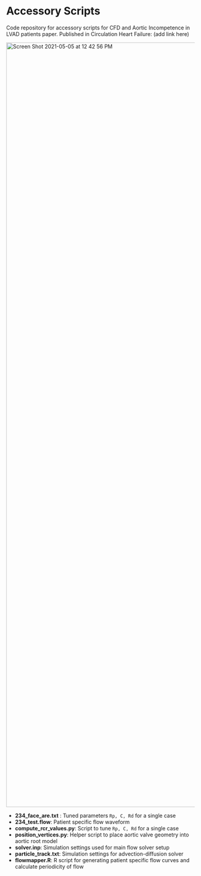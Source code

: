# Accessory Scripts

Code repository for accessory scripts for CFD and Aortic Incompetence in LVAD patients paper. 
Published in Circulation Heart Failure: (add link here) 

<img width="2039" alt="Screen Shot 2021-05-05 at 12 42 56 PM" src="https://user-images.githubusercontent.com/12033026/117199756-6f153c00-ad9f-11eb-8d0d-7d55fc6b7cfc.png">


- __234_face_are.txt__ : Tuned parameters `Rp, C, Rd` for a single case
- __234_test.flow__: Patient specific flow waveform
- __compute_rcr_values.py__: Script to tune `Rp, C, Rd` for a single case
- __position_vertices.py__: Helper script to place aortic valve geometry into aortic root model
- __solver.inp__: Simulation settings used for main flow solver setup
- __particle_track.txt__: Simulation settings for advection-diffusion solver
- __flowmapper.R__: R script for generating patient specific flow curves and calculate periodicity of flow
